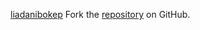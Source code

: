 [liadanibokep](https://liadanibokep.pages.dev/)
Fork the [repository](https://github.com/jojtoview) on GitHub.